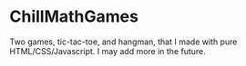 # ChillMathGames
Two games, tic-tac-toe, and hangman, that I made with pure HTML/CSS/Javascript. I may add more in the future.
